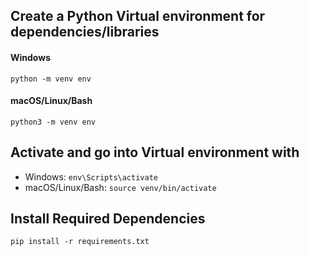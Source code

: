 ## Create a Python Virtual environment for dependencies/libraries

#### Windows
```python -m venv env```

#### macOS/Linux/Bash 

```python3 -m venv env```

## Activate and go into Virtual environment with 
- Windows: ```env\Scripts\activate```
- macOS/Linux/Bash: ```source venv/bin/activate```

## Install Required Dependencies
``` pip install -r requirements.txt ```